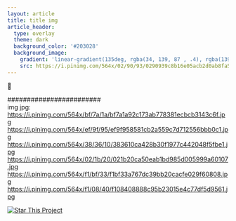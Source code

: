 ```yaml
---
layout: article
title: title img
article_header:
  type: overlay
  theme: dark
  background_color: '#203028'
  background_image:
    gradient: 'linear-gradient(135deg, rgba(34, 139, 87 , .4), rgba(139, 34, 139, .4))'
    src: https://i.pinimg.com/564x/02/90/93/0290939c8b16e05acb2d0ab8fa59b941.jpg
---
```



:star2:
  
    
########################      
img jpg:  
https://i.pinimg.com/564x/bf/7a/1a/bf7a1a92c173ab778381ecbcb3143c6f.jpg  
https://i.pinimg.com/564x/ef/9f/95/ef9f958581cb2a559c7d712556bbb0c1.jpg  
https://i.pinimg.com/564x/38/36/10/383610ca428b30f1977c442048f5fbe1.jpg  
https://i.pinimg.com/564x/02/1b/20/021b20ca50eab1bd985d005999a60107.jpg  
https://i.pinimg.com/564x/f1/bf/33/f1bf33a767dc39bb20cacfe029f60808.jpg  
https://i.pinimg.com/564x/f1/08/40/f108408888c95b23015e4c77df5d9561.jpg

[![Star This Project](https://img.shields.io/github/stars/kitian616/jekyll-TeXt-theme.svg?label=Stars&style=social)](https://github.com/kitian616/jekyll-TeXt-theme/)

